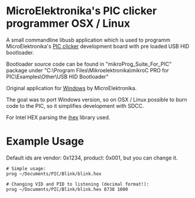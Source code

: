 MicroElektronika's PIC clicker programmer OSX / Linux
===

A small commandline libusb application which is used to programm MicroElektronika's [PIC clicker](https://shop.mikroe.com/development-boards/starter/clicker/pic18fj) development board with pre loaded USB HID bootloader. 

Bootloader source code can be found in "mikroProg_Suite_For_PIC" package under "C:\Program Files\Mikroelektronika\mikroC PRO for PIC\Examples\Other\USB HID Bootloader"

Original application for [Windows](https://download.mikroe.com/examples/starter-boards/clicker/pic/pic-clicker-pic18f47j53-mikrobootloader-usb-hid-v100.zip) by MicroElektronika. 

The goal was to port Windows version, so on OSX / Linux possible to burn code to the PIC, so it simplifies development with SDCC.

For Intel HEX parsing the [ihex](https://github.com/arkku/ihex) library used.

Example Usage
===

Default ids are vendor: 0x1234, product: 0x001, but you can change it.

    # Simple usage:
    prog ~/Documents/PIC/Blink/blink.hex

    # Changing VID and PID to listening (decimal format!):
    prog ~/Documents/PIC/Blink/blink.hex 8738 1000
